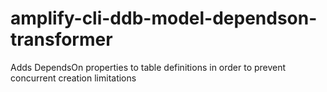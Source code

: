 # amplify-cli-ddb-model-dependson-transformer
Adds DependsOn properties to table definitions in order to prevent concurrent creation limitations
